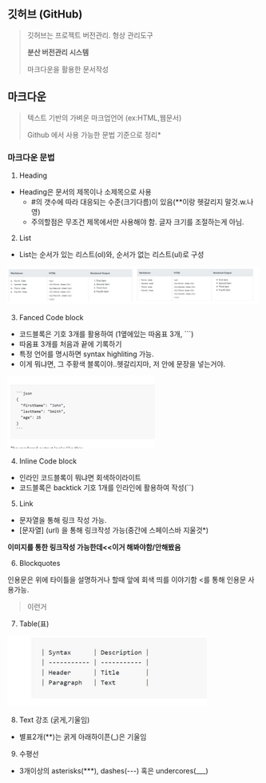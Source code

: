 ## 깃허브 (GitHub)

> 깃허브는 프로젝트 버전관리. 형상 관리도구
>
> **분산 버전관리 시스템**
>
> 마크다운을 활용한 문서작성



## 마크다운 

> 텍스트 기반의 가벼운 마크업언어 (ex:HTML,웹문서)
>
> Github 에서 사용 가능한 문법 기준으로 정리*





### 마크다운 문법 ###

1. Heading

* Heading은 문서의 제목이나 소제목으로 사용
  * #의 갯수에 따라 대응되는 수준(크기다름)이 있음(**이랑 헷갈리지 말것.w.나영)
  * 주의할점은 무조건 제목에서만 사용해야 함. 글자 크기를 조절하는게 아님.



2. List

* List는 순서가 있는 리스트(ol)와, 순서가 없는 리스트(ul)로 구성

![image-20220705121818815](README.assets/image-20220705121818815.png)



3. Fanced Code block

* 코드블록은 기호 3개를 활용하여 (1옆에있는 따옴표 3개, ```)
* 따옴표 3개를 처음과 끝에 기록하기
* 특정 언어를 명시하면 syntax highliting 가능.
* 이게 뭐냐면, 그 주황색 블록이야..헷갈리지마, 저 안에 문장을 넣는거야.

![image-20220705122523003](README.assets/image-20220705122523003.png)



4. Inline Code block

* 인라인 코드블록이 뭐냐면 회색하이라이트
* 코드블록은 backtick 기호 1개를 인라인에 활용하여 작성(``)



5. Link

* 문자열을 통해 링크 작성 가능. 
* [문자열] (url) 을 통해 링크작성 가능(중간에 스페이스바 지울것*)

**이미지를 통한 링크작성 가능한데<<이거 해봐야함/안해봤음**



6. Blockquotes

인용문은 위에 타이틀을 설명하거나 할때 앞에 회색 띄를 이야기함 <를 통해 인용문 사용가능.

> 이런거



7. Table(표)

![image-20220705125943414](README.assets/image-20220705125943414.png)



8. Text 강조 (굵게,기울임)

* 별표2개(**)는 굵게 아래하이픈(_)은 기울임



9. 수평선

* 3개이상의 asterisks(***), dashes(---) 혹은 undercores(___)





